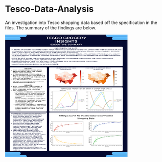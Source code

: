 # Tesco-Data-Analysis

An investigation into Tesco shopping data based off the specification in the files.
The summary of the findings are below.

<img src="Tesco Grocery Insights.png" alt="alt text" width="400" height="400">
